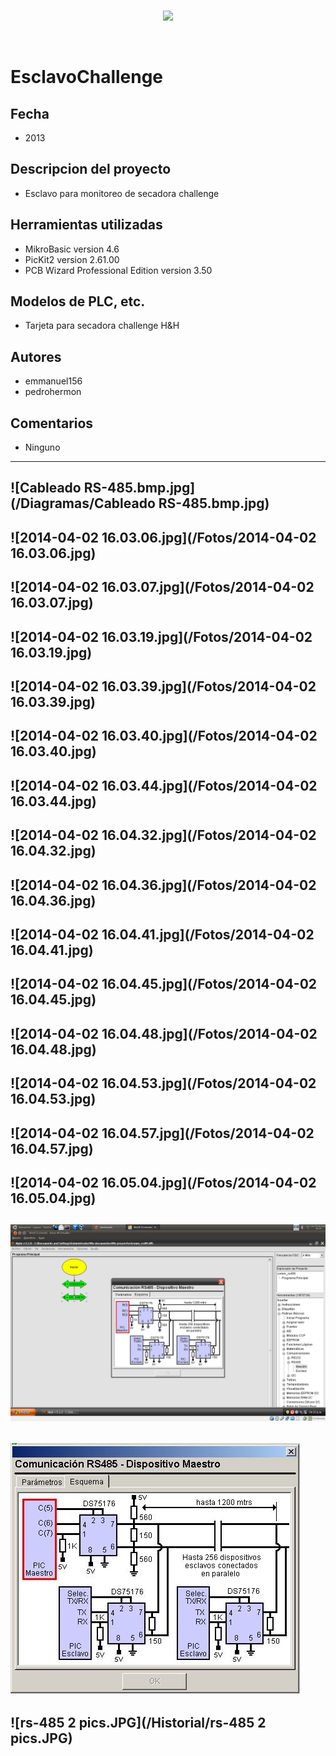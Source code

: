 <br/>
<p align="center">
  <img src="https://avatars2.githubusercontent.com/u/15052789?v=3&s=200">
</p>
<br/>

# EsclavoChallenge

## Fecha
* 2013

## Descripcion del proyecto
* Esclavo para monitoreo de secadora challenge

## Herramientas utilizadas
* MikroBasic version 4.6
* PicKit2 version 2.61.00
* PCB Wizard Professional Edition version 3.50
	
## Modelos de PLC, etc.
* Tarjeta para secadora challenge H&H

## Autores
* emmanuel156
* pedrohermon

## Comentarios
* Ninguno

---
![Cableado RS-485.bmp.jpg](/Diagramas/Cableado RS-485.bmp.jpg)
---
![2014-04-02 16.03.06.jpg](/Fotos/2014-04-02 16.03.06.jpg)
---
![2014-04-02 16.03.07.jpg](/Fotos/2014-04-02 16.03.07.jpg)
---
![2014-04-02 16.03.19.jpg](/Fotos/2014-04-02 16.03.19.jpg)
---
![2014-04-02 16.03.39.jpg](/Fotos/2014-04-02 16.03.39.jpg)
---
![2014-04-02 16.03.40.jpg](/Fotos/2014-04-02 16.03.40.jpg)
---
![2014-04-02 16.03.44.jpg](/Fotos/2014-04-02 16.03.44.jpg)
---
![2014-04-02 16.04.32.jpg](/Fotos/2014-04-02 16.04.32.jpg)
---
![2014-04-02 16.04.36.jpg](/Fotos/2014-04-02 16.04.36.jpg)
---
![2014-04-02 16.04.41.jpg](/Fotos/2014-04-02 16.04.41.jpg)
---
![2014-04-02 16.04.45.jpg](/Fotos/2014-04-02 16.04.45.jpg)
---
![2014-04-02 16.04.48.jpg](/Fotos/2014-04-02 16.04.48.jpg)
---
![2014-04-02 16.04.53.jpg](/Fotos/2014-04-02 16.04.53.jpg)
---
![2014-04-02 16.04.57.jpg](/Fotos/2014-04-02 16.04.57.jpg)
---
![2014-04-02 16.05.04.jpg](/Fotos/2014-04-02 16.05.04.jpg)
---
![Pantallazo.png](/Historial/Pantallazo.png)
---
![diagrama_niple_rs485.jpg](/Historial/diagrama_niple_rs485.jpg)
---
![rs-485 2 pics.JPG](/Historial/rs-485 2 pics.JPG)
---
